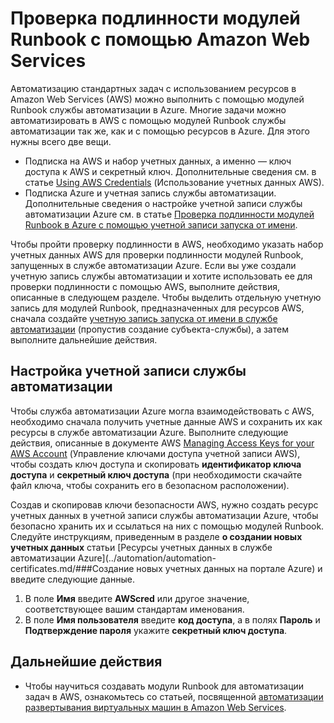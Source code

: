 <properties
   pageTitle="Настройка проверки подлинности с помощью Amazon Web Services | Microsoft Azure"
   description="В этой статье описывается создание и проверка учетных данных AWS для модулей Runbook в службе автоматизации Azure, управляющей ресурсами AWS."
   services="automation"
   documentationCenter=""
   authors="mgoedtel"
   manager="jwhit"
   editor="tysonn"
   keywords="проверка подлинности aws, настройка aws"/>
<tags
   ms.service="automation"
   ms.workload="tbd"
   ms.tgt_pltfrm="na"
   ms.devlang="na"
   ms.topic="get-started-article"
   ms.date="09/12/2016"
   ms.author="magoedte"/>

# Проверка подлинности модулей Runbook с помощью Amazon Web Services
Автоматизацию стандартных задач с использованием ресурсов в Amazon Web Services (AWS) можно выполнить с помощью модулей Runbook службы автоматизации в Azure. Многие задачи можно автоматизировать в AWS с помощью модулей Runbook службы автоматизации так же, как и с помощью ресурсов в Azure. Для этого нужны всего две вещи.

* Подписка на AWS и набор учетных данных, а именно — ключ доступа к AWS и секретный ключ. Дополнительные сведения см. в статье [Using AWS Credentials](http://docs.aws.amazon.com/powershell/latest/userguide/specifying-your-aws-credentials.html) (Использование учетных данных AWS).
* Подписка Azure и учетная запись службы автоматизации. Дополнительные сведения о настройке учетной записи службы автоматизации Azure см. в статье [Проверка подлинности модулей Runbook в Azure с помощью учетной записи запуска от имени](../automation/automation-sec-configure-azure-runas-account.md).

Чтобы пройти проверку подлинности в AWS, необходимо указать набор учетных данных AWS для проверки подлинности модулей Runbook, запущенных в службе автоматизации Azure. Если вы уже создали учетную запись службы автоматизации и хотите использовать ее для проверки подлинности с помощью AWS, выполните действия, описанные в следующем разделе. Чтобы выделить отдельную учетную запись для модулей Runbook, предназначенных для ресурсов AWS, сначала создайте [учетную запись запуска от имени в службе автоматизации](../automation/automation-sec-configure-azure-runas-account.md) (пропустив создание субъекта-службы), а затем выполните дальнейшие действия.

## Настройка учетной записи службы автоматизации
Чтобы служба автоматизации Azure могла взаимодействовать с AWS, необходимо сначала получить учетные данные AWS и сохранить их как ресурсы в службе автоматизации Azure. Выполните следующие действия, описанные в документе AWS [Managing Access Keys for your AWS Account](http://docs.aws.amazon.com/general/latest/gr/managing-aws-access-keys.html) (Управление ключами доступа учетной записи AWS), чтобы создать ключ доступа и скопировать **идентификатор ключа доступа** и **секретный ключ доступа** (при необходимости скачайте файл ключа, чтобы сохранить его в безопасном расположении).

Создав и скопировав ключи безопасности AWS, нужно создать ресурс учетных данных в учетной записи службы автоматизации Azure, чтобы безопасно хранить их и ссылаться на них с помощью модулей Runbook. Следуйте инструкциям, приведенным в разделе **о создании новых учетных данных** статьи [Ресурсы учетных данных в службе автоматизации Azure](../automation/automation-certificates.md/###Создание новых учетных данных на портале Azure) и введите следующие данные.

1. В поле **Имя** введите **AWScred** или другое значение, соответствующее вашим стандартам именования.
2. В поле **Имя пользователя** введите **код доступа**, а в полях **Пароль** и **Подтверждение пароля** укажите **секретный ключ доступа**.

## Дальнейшие действия

- Чтобы научиться создавать модули Runbook для автоматизации задач в AWS, ознакомьтесь со статьей, посвященной [автоматизации развертывания виртуальных машин в Amazon Web Services](../automation/automation-scenario-aws-deployment.md).

<!---HONumber=AcomDC_0914_2016-->